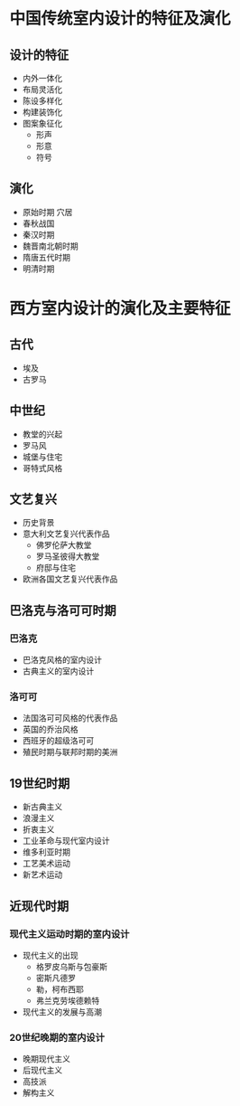# 中国传统室内设计的特征及演化
## 设计的特征
- 内外一体化
- 布局灵活化
- 陈设多样化
- 构建装饰化
- 图案象征化
    - 形声
    - 形意
    - 符号
## 演化
- 原始时期
穴居
- 春秋战国
- 秦汉时期
- 魏晋南北朝时期
- 隋唐五代时期
- 明清时期
# 西方室内设计的演化及主要特征
## 古代
- 埃及
- 古罗马
## 中世纪
- 教堂的兴起
- 罗马风
- 城堡与住宅
- 哥特式风格
## 文艺复兴
- 历史背景
- 意大利文艺复兴代表作品
    - 佛罗伦萨大教堂
    - 罗马圣彼得大教堂
    - 府邸与住宅
- 欧洲各国文艺复兴代表作品
## 巴洛克与洛可可时期
### 巴洛克
- 巴洛克风格的室内设计
- 古典主义的室内设计
### 洛可可
- 法国洛可可风格的代表作品
- 英国的乔治风格
- 西班牙的超级洛可可
- 殖民时期与联邦时期的美洲
## 19世纪时期
- 新古典主义
- 浪漫主义
- 折衷主义
- 工业革命与现代室内设计
- 维多利亚时期
- 工艺美术运动
- 新艺术运动
## 近现代时期
### 现代主义运动时期的室内设计
- 现代主义的出现
    - 格罗皮乌斯与包豪斯
    - 密斯凡德罗
    - 勒，柯布西耶
    - 弗兰克劳埃德赖特
- 现代主义的发展与高潮
### 20世纪晚期的室内设计
- 晚期现代主义
- 后现代主义
- 高技派
- 解构主义
